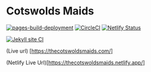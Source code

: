 # Cotswolds Maids
[![pages-build-deployment](https://github.com/SOliv1/cotswoldmaids-comingsoon/actions/workflows/pages/pages-build-deployment/badge.svg)](https://github.com/SOliv1/cotswoldmaids-comingsoon/actions/workflows/pages/pages-build-deployment)
[![CircleCI](https://dl.circleci.com/status-badge/img/gh/SOliv1/cotswoldmaids-comingsoon/tree/circleci-project-setup.svg?style=svg)](https://dl.circleci.com/status-badge/redirect/gh/SOliv1/cotswoldmaids-comingsoon/tree/circleci-project-setup)
[![Netlify Status](https://api.netlify.com/api/v1/badges/4cb9c390-0a07-4cb0-907b-1f18836da7e9/deploy-status?branch=master)](https://app.netlify.com/sites/thecotswoldsmaids/deploys)

[![Jekyll site CI](https://github.com/SOliv1/cotswoldmaids-comingsoon/actions/workflows/jekyll-docker.yml/badge.svg)](https://github.com/SOliv1/cotswoldmaids-comingsoon/actions/workflows/jekyll-docker.yml)

(Live url) [https://thecotswoldsmaids.com/]

(Netlify Live Url)[https://thecotswoldsmaids.netlify.app/] 

